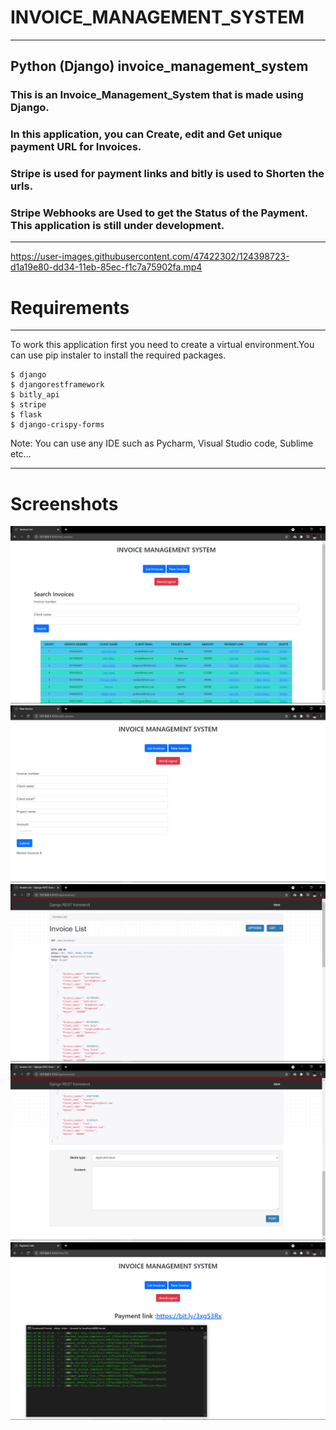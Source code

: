 # INVOICE_MANAGEMENT_SYSTEM
***
## Python (Django) invoice_management_system
### This is an Invoice_Management_System that is made using Django.
### In this application, you can Create, edit and Get unique payment URL for Invoices. 
### Stripe is used for payment links and bitly is used to Shorten the urls. 
### Stripe Webhooks are Used to get the Status of the Payment. This application is still under development.
***
https://user-images.githubusercontent.com/47422302/124398723-d1a19e80-dd34-11eb-85ec-f1c7a75902fa.mp4
# Requirements
***
To work this application first you need to create a virtual environment.You can use pip instaler to install the required packages.
```
$ django
$ djangorestframework
$ bitly_api
$ stripe
$ flask
$ django-crispy-forms
```
Note: You can use any IDE such as Pycharm, Visual Studio code, Sublime etc...
***
# Screenshots
![](images/Screenshot11.png)
![](images/Screenshot2.png)
![](images/Screenshot4.png)
![](images/Screenshot5.png)
![](images/Screenshot3.png)
